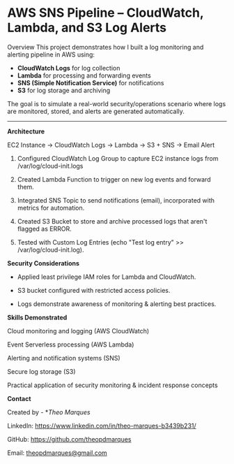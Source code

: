 # AWS SNS Pipeline – CloudWatch, Lambda, and S3 Log Alerts

Overview
This project demonstrates how I built a log monitoring and alerting pipeline in AWS using:
- **CloudWatch Logs** for log collection
- **Lambda** for processing and forwarding events
- **SNS (Simple Notification Service)** for notifications
- **S3** for log storage and archiving

The goal is to simulate a real-world security/operations scenario where logs are monitored, stored, and alerts are generated automatically.

---

**Architecture**

EC2 Instance → CloudWatch Logs → Lambda → S3 + SNS → Email Alert

1. Configured CloudWatch Log Group to capture EC2 instance logs from /var/log/cloud-init.logs

2. Created Lambda Function to trigger on new log events and forward them.

3. Integrated SNS Topic to send notifications (email), incorporated with metrics for automation.

4. Created S3 Bucket to store and archive processed logs that aren't flagged as ERROR.

5. Tested with Custom Log Entries (echo "Test log entry" >> /var/log/cloud-init.log).

**Security Considerations**

- Applied least privilege IAM roles for Lambda and CloudWatch.

- S3 bucket configured with restricted access policies.
  
- Logs demonstrate awareness of monitoring & alerting best practices.

**Skills Demonstrated**

Cloud monitoring and logging (AWS CloudWatch)

Event Serverless processing (AWS Lambda)

Alerting and notification systems (SNS)

Secure log storage (S3)

Practical application of security monitoring & incident response concepts

**Contact**

Created by - **Theo Marques*

LinkedIn: https://www.linkedin.com/in/theo-marques-b3439b231/

GitHub: https://github.com/theopdmarques

Email: theopdmarques@gmail.com
